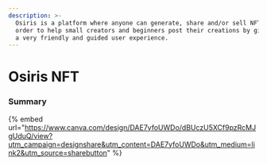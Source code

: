 ```yaml
---
description: >-
  Osiris is a platform where anyone can generate, share and/or sell NFTs in
  order to help small creators and beginners post their creations by giving them
  a very friendly and guided user experience.
---
```


# Osiris NFT

### Summary

{% embed url="https://www.canva.com/design/DAE7yfoUWDo/dBUczU5XCf9pzRcMJgUduQ/view?utm_campaign=designshare&utm_content=DAE7yfoUWDo&utm_medium=link2&utm_source=sharebutton" %}
